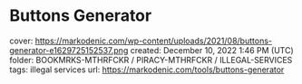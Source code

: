 # Buttons Generator

cover: https://markodenic.com/wp-content/uploads/2021/08/buttons-generator-e1629725152537.png
created: December 10, 2022 1:46 PM (UTC)
folder: BOOKMRKS-MTHRFCKR / PIRACY-MTHRFCKR / ILLEGAL-SERVICES
tags: illegal services
url: https://markodenic.com/tools/buttons-generator